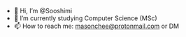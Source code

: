 - 👋 Hi, I’m @Sooshimi
- 🌱 I’m currently studying Computer Science (MSc)
- 📫 How to reach me: masonchee@protonmail.com or DM

<!---
Sooshimi/Sooshimi is a ✨ special ✨ repository because its `README.md` (this file) appears on your GitHub profile.
You can click the Preview link to take a look at your changes.
--->
